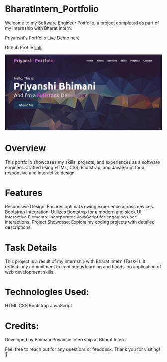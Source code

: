 # BharatIntern_Portfolio
Welcome to my Software Engineer Portfolio, a project completed as part of my internship with Bharat Intern.

Priyanshi's Portfolio [Live Demo here](https://github.com/priyanshibhimani26/BharatIntern_Portfolio/)

Github Profile [link](https://github.com/priyanshibhimani26/)

![app](assets/image.png) 

# Overview
This portfolio showcases my skills, projects, and experiences as a software engineer. Crafted using HTML, CSS, Bootstrap, and JavaScript for a responsive and interactive design.

# Features
Responsive Design: Ensures optimal viewing experience across devices.
Bootstrap Integration: Utilizes Bootstrap for a modern and sleek UI.
Interactive Elements: Incorporates JavaScript for engaging user interactions.
Project Showcase: Explore my coding projects with detailed descriptions.

# Task Details
This project is a result of my internship with Bharat Intern (Task-1). It reflects my commitment to continuous learning and hands-on application of web development skills.

# Technologies Used:
HTML
CSS
Bootstrap
JavaScript

# Credits:
Developed by Bhimani Priyanshi
Internship at Bharat Intern 

Feel free to reach out for any questions or feedback. Thank you for visiting! 🚀
